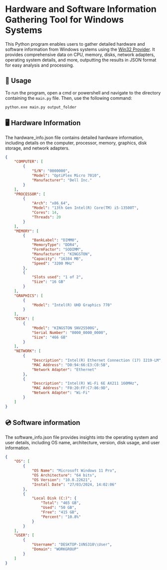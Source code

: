 # Hardware and Software Information Gathering Tool for Windows Systems

This Python program enables users to gather detailed hardware and software information from Windows systems using the [Win32 Provider](https://learn.microsoft.com/en-us/windows/win32/cimwin32prov/win32-provider). It provides comprehensive data on CPU, memory, disks, network adapters, operating system details, and more, outputting the results in JSON format for easy analysis and processing.

## 🚀 Usage

To run the program, open a cmd or powershell and navigate to the directory containing the `main.py` file. Then, use the following command:

```plaintext
python.exe main.py output_folder
```

## 🖥️ Hardware Information
The hardware_info.json file contains detailed hardware information, including details on the computer, processor, memory, graphics, disk storage, and network adapters.
```json
{
    "COMPUTER": [
        {
            "S/N": "0000000",
            "Model": "OptiPlex Micro 7010",
            "Manufacturer": "Dell Inc."
        }
    ],
    "PROCESSOR": [
        {
            "Arch": "x86_64",
            "Model": "13th Gen Intel(R) Core(TM) i5-13500T",
            "Cores": 14,
            "Threads": 20
        }
    ],
    "MEMORY": [
        {
            "BankLabel": "DIMM0",
            "MemoryType": "DDR4",
            "FormFactor": "SODIMM",
            "Manufacturer": "KINGSTON",
            "Capacity": "16384 MB",
            "Speed": "3200 MHz"
        },
        {
            "Slots used": "1 of 2",
            "Size": "16 GB"
        }
    ],
    "GRAPHICS": [
        {
            "Model": "Intel(R) UHD Graphics 770"
        }
    ],
    "DISK": [
        {
            "Model": "KINGSTON SNV2S500G",
            "Serial Number": "0000_0000_0000",
            "Size": "466 GB"
        }
    ],
    "NETWORK": [
        {
            "Description": "Intel(R) Ethernet Connection (17) I219-LM",
            "MAC Address": "D0:94:66:E3:C0:5B",
            "Network Adapter": "Ethernet"
        },
        {
            "Description": "Intel(R) Wi-Fi 6E AX211 160MHz",
            "MAC Address": "F0:20:FF:C7:86:9D",
            "Network Adapter": "Wi-Fi"
        }
    ]
}
```
## 💿 Software information
The software_info.json file provides insights into the operating system and user details, including OS name, architecture, version, disk usage, and user information.
```json
{
    "OS": [
        {
            "OS Name": "Microsoft Windows 11 Pro",
            "OS Architecture": "64 bits",
            "OS Version": "10.0.22621",
            "Install Date": "27/03/2024, 14:02:06"
        },
        {
            "Local Disk (C:)": {
                "Total": "465 GB",
                "Used": "50 GB",
                "Free": "415 GB",
                "Percent": "10.8%"
            }
        }
    ],
    "USER": [
        {
            "Username": "DESKTOP-1VNS310\\User",
            "Domain": "WORKGROUP"
        }
    ]
}
```

